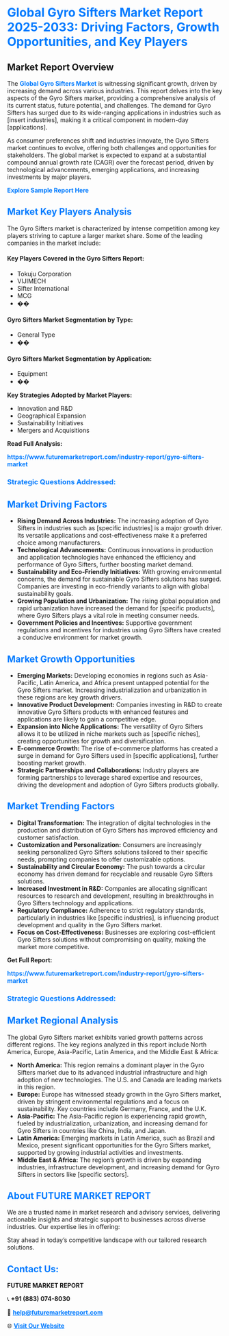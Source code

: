 <h1 style="color: #007BFF;">Global Gyro Sifters Market Report 2025-2033: Driving Factors, Growth Opportunities, and Key Players</h1>

<section id="overview">
<h2>Market Report Overview</h2>
<p>The <a href="https://www.futuremarketreport.com/industry-report/gyro-sifters-market" style="color: #007BFF; text-decoration: none;"><strong>Global Gyro Sifters Market</strong></a> is witnessing significant growth, driven by increasing demand across various industries. This report delves into the key aspects of the Gyro Sifters market, providing a comprehensive analysis of its current status, future potential, and challenges. The demand for Gyro Sifters has surged due to its wide-ranging applications in industries such as [insert industries], making it a critical component in modern-day [applications].</p>
<p>As consumer preferences shift and industries innovate, the Gyro Sifters market continues to evolve, offering both challenges and opportunities for stakeholders. The global market is expected to expand at a substantial compound annual growth rate (CAGR) over the forecast period, driven by technological advancements, emerging applications, and increasing investments by major players.</p>
</section>

<section id="overview">
<p><a href="https://www.futuremarketreport.com/request-sample/reportId=113747" style="color: #007BFF; text-decoration: none;"><strong>Explore Sample Report Here</strong></a></p>
</section>

<section id="key-players">
<h2 style="color: #007BFF;">Market Key Players Analysis</h2>
<p>The Gyro Sifters market is characterized by intense competition among key players striving to capture a larger market share. Some of the leading companies in the market include:</p>
<h4>Key Players Covered in the Gyro Sifters Report:</h4>
<ul><li>Tokuju Corporation</li><li>VIJIMECH</li><li>Sifter International</li><li>MCG</li><li>��</li></ul>
<h4>Gyro Sifters Market Segmentation by Type:</h4>
<ul><li>General Type</li><li>��</li></ul>

<h4>Gyro Sifters Market Segmentation by Application:</h4>
<ul><li>Equipment</li><li>��</li></ul>
<p><strong>Key Strategies Adopted by Market Players:</strong></p>
<ul>
<li>Innovation and R&D</li>
<li>Geographical Expansion</li>
<li>Sustainability Initiatives</li>
<li>Mergers and Acquisitions</li>
</ul>
</section>

<section>
<p><strong>Read Full Analysis: </strong></p><a href="https://www.futuremarketreport.com/industry-report/gyro-sifters-market" style="color: #007BFF; text-decoration: none;"><strong>https://www.futuremarketreport.com/industry-report/gyro-sifters-market</strong></a>
<h3 style="color: #007BFF;">Strategic Questions Addressed:</h3>
</section>

<section id="driving-factors">
<h2 style="color: #007BFF;">Market Driving Factors</h2>
<ul>
<li><strong>Rising Demand Across Industries:</strong> The increasing adoption of Gyro Sifters in industries such as [specific industries] is a major growth driver. Its versatile applications and cost-effectiveness make it a preferred choice among manufacturers.</li>
<li><strong>Technological Advancements:</strong> Continuous innovations in production and application technologies have enhanced the efficiency and performance of Gyro Sifters, further boosting market demand.</li>
<li><strong>Sustainability and Eco-Friendly Initiatives:</strong> With growing environmental concerns, the demand for sustainable Gyro Sifters solutions has surged. Companies are investing in eco-friendly variants to align with global sustainability goals.</li>
<li><strong>Growing Population and Urbanization:</strong> The rising global population and rapid urbanization have increased the demand for [specific products], where Gyro Sifters plays a vital role in meeting consumer needs.</li>
<li><strong>Government Policies and Incentives:</strong> Supportive government regulations and incentives for industries using Gyro Sifters have created a conducive environment for market growth.</li>
</ul>
</section>

<section id="growth-opportunities">
<h2 style="color: #007BFF;">Market Growth Opportunities</h2>
<ul>
<li><strong>Emerging Markets:</strong> Developing economies in regions such as Asia-Pacific, Latin America, and Africa present untapped potential for the Gyro Sifters market. Increasing industrialization and urbanization in these regions are key growth drivers.</li>
<li><strong>Innovative Product Development:</strong> Companies investing in R&D to create innovative Gyro Sifters products with enhanced features and applications are likely to gain a competitive edge.</li>
<li><strong>Expansion into Niche Applications:</strong> The versatility of Gyro Sifters allows it to be utilized in niche markets such as [specific niches], creating opportunities for growth and diversification.</li>
<li><strong>E-commerce Growth:</strong> The rise of e-commerce platforms has created a surge in demand for Gyro Sifters used in [specific applications], further boosting market growth.</li>
<li><strong>Strategic Partnerships and Collaborations:</strong> Industry players are forming partnerships to leverage shared expertise and resources, driving the development and adoption of Gyro Sifters products globally.</li>
</ul>
</section>

<section id="trending-factors">
<h2 style="color: #007BFF;">Market Trending Factors</h2>
<ul>
<li><strong>Digital Transformation:</strong> The integration of digital technologies in the production and distribution of Gyro Sifters has improved efficiency and customer satisfaction.</li>
<li><strong>Customization and Personalization:</strong> Consumers are increasingly seeking personalized Gyro Sifters solutions tailored to their specific needs, prompting companies to offer customizable options.</li>
<li><strong>Sustainability and Circular Economy:</strong> The push towards a circular economy has driven demand for recyclable and reusable Gyro Sifters solutions.</li>
<li><strong>Increased Investment in R&D:</strong> Companies are allocating significant resources to research and development, resulting in breakthroughs in Gyro Sifters technology and applications.</li>
<li><strong>Regulatory Compliance:</strong> Adherence to strict regulatory standards, particularly in industries like [specific industries], is influencing product development and quality in the Gyro Sifters market.</li>
<li><strong>Focus on Cost-Effectiveness:</strong> Businesses are exploring cost-efficient Gyro Sifters solutions without compromising on quality, making the market more competitive.</li>
</ul>
</section>

<section>
<p><strong>Get Full Report: </strong></p><a href="https://www.futuremarketreport.com/industry-report/gyro-sifters-market" style="color: #007BFF; text-decoration: none;"><strong>https://www.futuremarketreport.com/industry-report/gyro-sifters-market</strong></a>
<h3 style="color: #007BFF;">Strategic Questions Addressed:</h3>
</section>


<section id="regional-analysis">
<h2 style="color: #007BFF;">Market Regional Analysis</h2>
<p>The global Gyro Sifters market exhibits varied growth patterns across different regions. The key regions analyzed in this report include North America, Europe, Asia-Pacific, Latin America, and the Middle East & Africa:</p>
<ul>
<li><strong>North America:</strong> This region remains a dominant player in the Gyro Sifters market due to its advanced industrial infrastructure and high adoption of new technologies. The U.S. and Canada are leading markets in this region.</li>
<li><strong>Europe:</strong> Europe has witnessed steady growth in the Gyro Sifters market, driven by stringent environmental regulations and a focus on sustainability. Key countries include Germany, France, and the U.K.</li>
<li><strong>Asia-Pacific:</strong> The Asia-Pacific region is experiencing rapid growth, fueled by industrialization, urbanization, and increasing demand for Gyro Sifters in countries like China, India, and Japan.</li>
<li><strong>Latin America:</strong> Emerging markets in Latin America, such as Brazil and Mexico, present significant opportunities for the Gyro Sifters market, supported by growing industrial activities and investments.</li>
<li><strong>Middle East & Africa:</strong> The region’s growth is driven by expanding industries, infrastructure development, and increasing demand for Gyro Sifters in sectors like [specific sectors].</li>
</ul>
</section>

<footer>
<h2 style="color: #007BFF;">About FUTURE MARKET REPORT</h2>
<p>We are a trusted name in market research and advisory services, delivering actionable insights and strategic support to businesses across diverse industries. Our expertise lies in offering:</p>

<p>Stay ahead in today’s competitive landscape with our tailored research solutions.</p>

<h2 style="color: #007BFF;">Contact Us:</h2>
<p><strong>FUTURE MARKET REPORT</strong></p>
<p>📞 <strong>+91 (883) 074-8030</strong></p>
<p>📧 <strong><a href="mailto:help@futuremarketreport.com" style="color: #007BFF;">help@futuremarketreport.com</a></strong></p>
<p>🌐 <strong><a href="https://www.futuremarketreport.com/" style="color: #007BFF;">Visit Our Website</a></strong></p>
</footer>